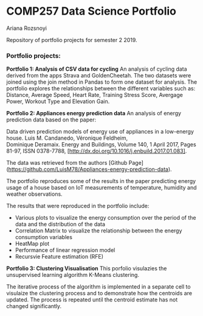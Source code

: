COMP257 Data Science Portfolio 
===

Ariana Rozsnoyi

Repository of portfolio projects for semester 2 2019.

### Portfolio projects:

**Portfolio 1: Analysis of CSV data for cycling**
An analysis of cycling data derived from the apps Strava and GoldenCheetah. The two datasets were joined using the join method in Pandas to form one dataset for analysis. The portfolio explores the relationships between the different variables such as: Distance, Average Speed, Heart Rate, Training Stress Score, Avergage Power, Workout Type and Elevation Gain. 

**Portfolio 2: Appliances energy prediction data**
An analysis of energy prediction data based on the paper: 
   
   Data driven prediction models of energy use of appliances in a low-energy house. Luis M. Candanedo, Véronique Feldheim,    
    Dominique Deramaix. Energy and Buildings, Volume 140, 1 April 2017, Pages 81-97, ISSN 0378-7788,
    [http://dx.doi.org/10.1016/j.enbuild.2017.01.083].

The data was retrieved from the authors [Github Page] (https://github.com/LuisM78/Appliances-energy-prediction-data).
    
The portfolio reproduces some of the results in the paper predicting energy usage of a house based on IoT measurements of temperature, humidity and weather observations. 

The results that were reproduced in the portfolio include:
- Various plots to visualize the energy consumption over the period of the data and the distribution of the data
- Correlation Matrix to visualize the relationship between the energy consumption variables
- HeatMap plot
- Performance of linear regression model
- Recursvie Feature estimation (RFE)

**Portfolio 3: Clustering Visualisation**
This porfolio visulazies the unsupervised learning algorithm K-Means clustering.


The iterative process of the algorithm is implemented in a separate cell to visulaize the clustering process and to demonstrate how the centroids are updated. The process is repeated until the centroid estimate has not changed significantly.



